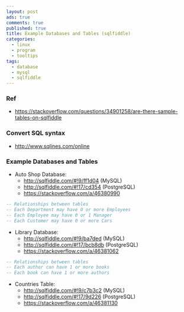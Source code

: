 ```yaml
---
layout: post
ads: true
comments: true
published: true
title: Example Databases and Tables (sqlfiddle)
categories:
  - linux
  - program
  - tooltips
tags:
  - database
  - mysql
  - sqlfiddle
---
```

### Ref
- https://stackoverflow.com/questions/34901258/are-there-sample-tables-on-sqlfiddle

### Convert SQL syntax
- http://www.sqlines.com/online

### Example Databases and Tables

- Auto Shop Database:
	- http://sqlfiddle.com/#!9/ff1d04 (MySQL)
    - http://sqlfiddle.com/#!17/cd354 (PostgreSQL)
    - https://stackoverflow.com/a/46380990

```sql
-- Relationships between tables
-- Each Department may have 0 or more Employees
-- Each Employee may have 0 or 1 Manager
-- Each Customer may have 0 or more Cars
```

- Library Database:
	- http://sqlfiddle.com/#!9/ba7ded (MySQL)
    - http://sqlfiddle.com/#!17/bcb8db (PostgreSQL)
    - https://stackoverflow.com/a/46381062

```sql
-- Relationships between tables
-- Each author can have 1 or more books
-- Each book can have 1 or more authors
```

- Countries Table:
	- http://sqlfiddle.com/#!9/c7b3c2 (MySQL)
    - http://sqlfiddle.com/#!17/9d226 (PostgreSQL)
    - https://stackoverflow.com/a/46381130

